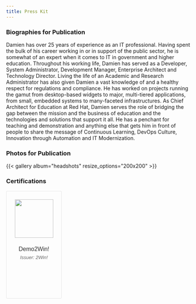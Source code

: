 ```yaml
---
title: Press Kit
---
```



### Biographies for Publication

Damien has over 25 years of experience as an IT professional.  Having spent the bulk of his career working in or in support of the public sector, he is somewhat of an expert when it comes to IT in government and higher education.  Throughout his working life, Damien has served as a Developer, System Administrator, Development Manager, Enterprise Architect and Technology Director.  Living the life of an Academic and Research Administrator has also given Damien a vast knowledge of and a healthy respect for regulations and compliance.  He has worked on projects running the gamut from desktop-based widgets to major, multi-tiered applications, from small, embedded systems to many-faceted infrastructures.  As Chief Architect for Education at Red Hat, Damien serves the role of bridging the gap between the mission and the business of education and the technologies and solutions that support it all.  He has a penchant for teaching and demonstration and anything else that gets him in front of people to share the message of Continuous Learning, DevOps Culture, Innovation through Automation and IT Modernization.

### Photos for Publication

{{< gallery album="headshots" resize_options="200x200" >}}

### Certifications

<div data-iframe-width="150" data-iframe-height="270" data-share-badge-id="7757eb14-613d-48f5-a2a3-633706c85c5a" data-share-badge-host="https://www.credly.com"></div>
<div data-iframe-width="150" data-iframe-height="270" data-share-badge-id="eda67bd7-431a-45fb-9a5a-cb441a94840e" data-share-badge-host="https://www.credly.com"></div>
<div data-iframe-width="150" data-iframe-height="270" data-share-badge-id="f7a93fc8-ed1c-4b1d-903c-3269a1704d5c" data-share-badge-host="https://www.credly.com"></div>
<script type="text/javascript" async src="//cdn.credly.com/assets/utilities/embed.js"></script>
<div style="width: 150px; height: 270px; border: 1px solid #e5e5e5; color: #333; font-family: Helvetica, Arial, 'Lucida Grande', sans-serif; font-size: .88rem; padding: 22px 0 0; text-align: center; border-radius: 3px;" src="https://www.credential.net/embed/b97f2073-e672-42e4-9489-8eaaecd3d825" width="150" height="270" frameborder="0" allowfullscreen>
    <a target="_blank" href="https://www.credential.net/b97f2073-e672-42e4-9489-8eaaecd3d825" style="text-decoration: none">
        <img style="margin: 0 0 22px;" width="105" height="105" src="https://api.accredible.com/v1/frontend/credential_website_embed_image/badge/13052289" />
        <span style="color: #333; display: block; font-size: 1rem; line-height: 1.1em; margin: 0 8px 8px;">Demo2Win!</span></a>
    <span style="color: #666; font-size: .81rem; font-style: italic; line-height: 1.1em; margin: 0 8px; max-width: 100%; overflow: hidden;">Issuer: 2Win!</span>
</div>
